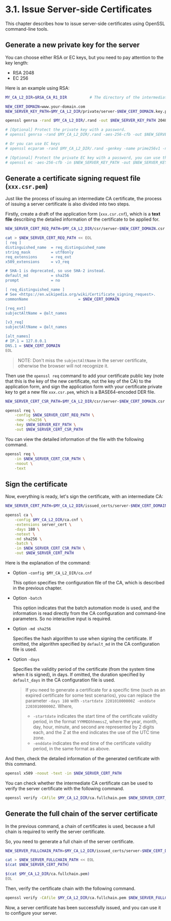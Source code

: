 # 3.1. Issue Server-side Certificates

This chapter describes how to issue server-side certificates using OpenSSL command-line tools.

## Generate a new private key for the server

You can choose either RSA or EC keys, but you need to pay attention to the key length:

- RSA 2048
- EC 256

Here is an example using RSA:

```sh
MY_CA_L2_DIR=$RSA_CA_R1_DIR          # The directory of the intermediate CA.

NEW_CERT_DOMAIN=www.your-domain.com
NEW_SERVER_KEY_PATH=$MY_CA_L2_DIR/private/server-$NEW_CERT_DOMAIN.key.pem

openssl genrsa -rand $MY_CA_L2_DIR/.rand -out $NEW_SERVER_KEY_PATH 2048

# [Optional] Protect the private key with a password.
# openssl genrsa -rand $MY_CA_L2_DIR/.rand -aes-256-cfb -out $NEW_SERVER_KEY_PATH 2048

# Or you can use EC keys
# openssl ecparam -rand $MY_CA_L2_DIR/.rand -genkey -name prime256v1 -noout -out $NEW_SERVER_KEY_PATH

# [Optional] Protect the private EC key with a password, you can use the following command.
# openssl ec -aes-256-cfb -in $NEW_SERVER_KEY_PATH -out $NEW_SERVER_KEY_PATH
```

## Generate a certificate signing request file (`xxx.csr.pem`)

Just like the process of issuing an intermediate CA certificate, the process of issuing a server certificate is also divided into two steps.

Firstly, create a draft of the application form (`xxx.csr.cnf`), which is a **text file** describing the detailed information of the certificate to be applied for.

```sh
NEW_SERVER_CERT_REQ_PATH=$MY_CA_L2_DIR/csr/server-$NEW_CERT_DOMAIN.csr.cnf

cat > $NEW_SERVER_CERT_REQ_PATH << EOL
[ req ]
distinguished_name  = req_distinguished_name
string_mask         = utf8only
req_extensions      = req_ext
x509_extensions     = v3_req

# SHA-1 is deprecated, so use SHA-2 instead.
default_md          = sha256
prompt              = no

[ req_distinguished_name ]
# See <https://en.wikipedia.org/wiki/Certificate_signing_request>.
commonName                      = $NEW_CERT_DOMAIN

[req_ext]
subjectAltName = @alt_names

[v3_req]
subjectAltName = @alt_names

[alt_names]
# IP.1 = 127.0.0.1
DNS.1 = $NEW_CERT_DOMAIN
EOL
```

> NOTE: Don't miss the `subjectAltName` in the server certificate, otherwise the browser will not recognize it.

Then use the `openssl req` command to add your certificate public key (note that this is the key of the new certificate, not the key of the CA) to the application form, and sign the application form with your certificate private key to get a new file `xxx.csr.pem`, which is a BASE64-encoded DER file.

```sh
NEW_SERVER_CERT_CSR_PATH=$MY_CA_L2_DIR/csr/server-$NEW_CERT_DOMAIN.csr.pem

openssl req \
    -config $NEW_SERVER_CERT_REQ_PATH \
    -new -sha256 \
    -key $NEW_SERVER_KEY_PATH \
    -out $NEW_SERVER_CERT_CSR_PATH
```

You can view the detailed information of the file with the following command.

```sh
openssl req \
    -in $NEW_SERVER_CERT_CSR_PATH \
    -noout \
    -text
```

## Sign the certificate

Now, everything is ready, let's sign the certificate, with an intermediate CA:

```sh
NEW_SERVER_CERT_PATH=$MY_CA_L2_DIR/issued_certs/server-$NEW_CERT_DOMAIN.cert.pem

openssl ca \
    -config $MY_CA_L2_DIR/ca.cnf \
    -extensions server_cert \
    -days 180 \
    -notext \
    -md sha256 \
    -batch \
    -in $NEW_SERVER_CERT_CSR_PATH \
    -out $NEW_SERVER_CERT_PATH
```

Here is the explanation of the command:

- Option `-config $MY_CA_L2_DIR/ca.cnf`

    This option specifies the configuration file of the CA, which is described in the previous chapter.

- Option `-batch`

    This option indicates that the batch automation mode is used, and the information is read directly from the CA configuration and command-line parameters.
    So no interactive input is required.

- Option `-md sha256`

    Specifies the hash algorithm to use when signing the certificate.
    If omitted, the algorithm specified by `default_md` in the CA configuration file is used.

- Option `-days`

    Specifies the validity period of the certificate (from the system time when it is signed), in days.
    If omitted, the duration specified by `default_days` in the CA configuration file is used.

    > If you need to generate a certificate for a specific time (such as an expired certificate for some test scenarios), you can replace the parameter `-days 180` with `-startdate 220101000000Z -enddate 220301000000Z`.
    > Where,
    > - `-startdate` indicates the start time of the certificate validity period, in the format `YYMMDDhhmmssZ`, where the year, month, day, hour, minute, and second are represented by 2 digits each, and the Z at the end indicates the use of the UTC time zone.
    > - `-enddate` indicates the end time of the certificate validity period, in the same format as above.

And then, check the detailed information of the generated certificate with this command.

```sh
openssl x509 -noout -text -in $NEW_SERVER_CERT_PATH
```

You can check whether the intermediate CA certificate can be used to verify the server certificate with the following command.

```sh
openssl verify -CAfile $MY_CA_L2_DIR/ca.fullchain.pem $NEW_SERVER_CERT_PATH
```

## Generate the full chain of the server certificate

In the previous command, a chain of certificates is used, because a full chain is required to verify the server certificate.

So, you need to generate a full chain of the server certificate.

```sh
NEW_SERVER_FULLCHAIN_PATH=$MY_CA_L2_DIR/issued_certs/server-$NEW_CERT_DOMAIN.fullchain.pem

cat > $NEW_SERVER_FULLCHAIN_PATH << EOL
$(cat $NEW_SERVER_CERT_PATH)

$(cat $MY_CA_L2_DIR/ca.fullchain.pem)
EOL
```

Then, verify the certificate chain with the following command.

```sh
openssl verify -CAfile $MY_CA_L2_DIR/ca.fullchain.pem $NEW_SERVER_FULLCHAIN_PATH
```

Now, a server certificate has been successfully issued, and you can use it to configure your server.
